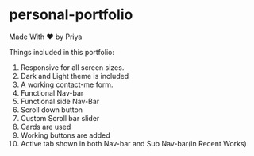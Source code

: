 # personal-portfolio 
Made With ❤️ by Priya

Things included in this portfolio:
1) Responsive for all screen sizes.
2) Dark and Light theme is included
3) A working contact-me form.
4) Functional Nav-bar
5) Functional side Nav-Bar
6) Scroll down button
7) Custom Scroll bar slider
8) Cards are used
9) Working buttons are added
10) Active tab shown in both Nav-bar and Sub Nav-bar(in Recent Works)
